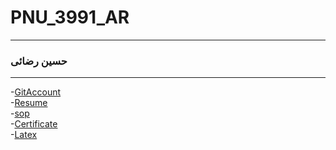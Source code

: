 # PNU_3991_AR
----------
### حسین رضائی
---
-[GitAccount](https://github.com/Htyior)
<br>
-[Resume](https://htyior.github.io/)
<br>
-[sop](https://github.com/Htyior/PNU_3991_AR/blob/main/SOP.md)
<br>
-[Certificate](https://github.com/Htyior/PNU_3991_AR/blob/main/Java.jpeg)
<br>
-[Latex](https://github.com/Htyior/PNU_3991_AR/tree/main/Theory-of-Languages-and-Machines)
<br>
